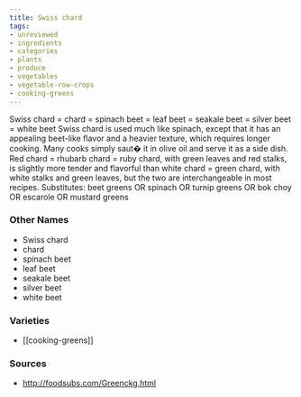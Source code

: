 ```yaml
---
title: Swiss chard
tags:
- unreviewed
- ingredients
- categories
- plants
- produce
- vegetables
- vegetable-row-crops
- cooking-greens
---
```

Swiss chard = chard = spinach beet = leaf beet = seakale beet = silver beet = white beet Swiss chard is used much like spinach, except that it has an appealing beet-like flavor and a heavier texture, which requires longer cooking. Many cooks simply saut� it in olive oil and serve it as a side dish. Red chard = rhubarb chard = ruby chard, with green leaves and red stalks, is slightly more tender and flavorful than white chard = green chard, with white stalks and green leaves, but the two are interchangeable in most recipes. Substitutes: beet greens OR spinach OR turnip greens OR bok choy OR escarole OR mustard greens

### Other Names

* Swiss chard
* chard
* spinach beet
* leaf beet
* seakale beet
* silver beet
* white beet

### Varieties

* [[cooking-greens]]

### Sources
* http://foodsubs.com/Greenckg.html
